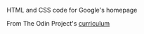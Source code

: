 HTML and CSS code for Google's homepage

From The Odin Project's [curriculum](http://www.theodinproject.com/courses/web-development-101/lessons/html-css)